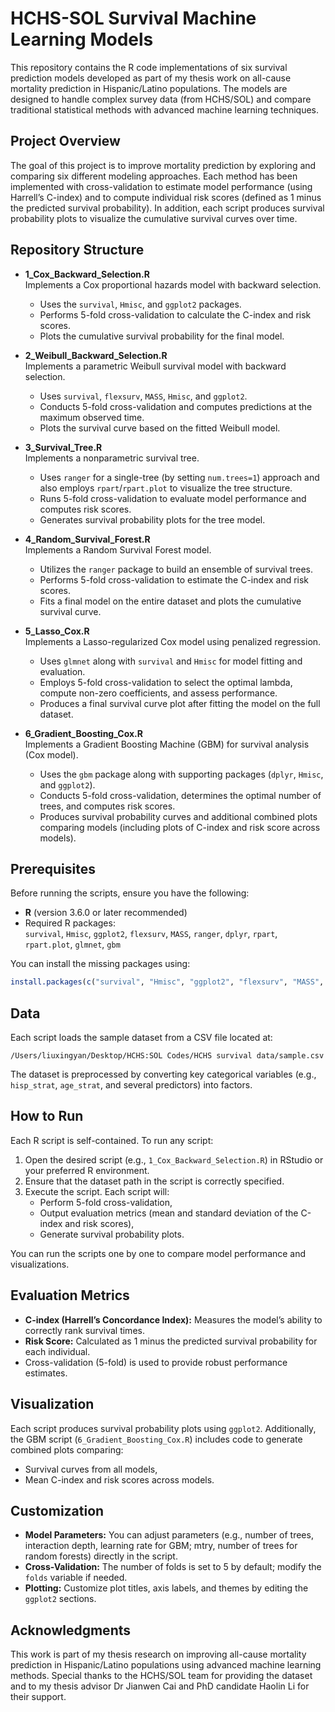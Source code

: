 # HCHS-SOL Survival Machine Learning Models

This repository contains the R code implementations of six survival prediction models developed as part of my thesis work on all-cause mortality prediction in Hispanic/Latino populations. The models are designed to handle complex survey data (from HCHS/SOL) and compare traditional statistical methods with advanced machine learning techniques.

## Project Overview

The goal of this project is to improve mortality prediction by exploring and comparing six different modeling approaches. Each method has been implemented with cross-validation to estimate model performance (using Harrell’s C-index) and to compute individual risk scores (defined as 1 minus the predicted survival probability). In addition, each script produces survival probability plots to visualize the cumulative survival curves over time.

## Repository Structure

- **1_Cox_Backward_Selection.R**  
  Implements a Cox proportional hazards model with backward selection.
  - Uses the `survival`, `Hmisc`, and `ggplot2` packages.
  - Performs 5-fold cross-validation to calculate the C-index and risk scores.
  - Plots the cumulative survival probability for the final model.

- **2_Weibull_Backward_Selection.R**  
  Implements a parametric Weibull survival model with backward selection.
  - Uses `survival`, `flexsurv`, `MASS`, `Hmisc`, and `ggplot2`.
  - Conducts 5-fold cross-validation and computes predictions at the maximum observed time.
  - Plots the survival curve based on the fitted Weibull model.

- **3_Survival_Tree.R**  
  Implements a nonparametric survival tree.
  - Uses `ranger` for a single-tree (by setting `num.trees=1`) approach and also employs `rpart`/`rpart.plot` to visualize the tree structure.
  - Runs 5-fold cross-validation to evaluate model performance and computes risk scores.
  - Generates survival probability plots for the tree model.

- **4_Random_Survival_Forest.R**  
  Implements a Random Survival Forest model.
  - Utilizes the `ranger` package to build an ensemble of survival trees.
  - Performs 5-fold cross-validation to estimate the C-index and risk scores.
  - Fits a final model on the entire dataset and plots the cumulative survival curve.

- **5_Lasso_Cox.R**  
  Implements a Lasso-regularized Cox model using penalized regression.
  - Uses `glmnet` along with `survival` and `Hmisc` for model fitting and evaluation.
  - Employs 5-fold cross-validation to select the optimal lambda, compute non-zero coefficients, and assess performance.
  - Produces a final survival curve plot after fitting the model on the full dataset.

- **6_Gradient_Boosting_Cox.R**  
  Implements a Gradient Boosting Machine (GBM) for survival analysis (Cox model).
  - Uses the `gbm` package along with supporting packages (`dplyr`, `Hmisc`, and `ggplot2`).
  - Conducts 5-fold cross-validation, determines the optimal number of trees, and computes risk scores.
  - Produces survival probability curves and additional combined plots comparing models (including plots of C-index and risk score across models).

## Prerequisites

Before running the scripts, ensure you have the following:

- **R** (version 3.6.0 or later recommended)
- Required R packages:  
  `survival`, `Hmisc`, `ggplot2`, `flexsurv`, `MASS`, `ranger`, `dplyr`, `rpart`, `rpart.plot`, `glmnet`, `gbm`

You can install the missing packages using:

```r
install.packages(c("survival", "Hmisc", "ggplot2", "flexsurv", "MASS", "ranger", "dplyr", "rpart", "rpart.plot", "glmnet", "gbm"))
```

## Data

Each script loads the sample dataset from a CSV file located at:

```
/Users/liuxingyan/Desktop/HCHS:SOL Codes/HCHS survival data/sample.csv
```

The dataset is preprocessed by converting key categorical variables (e.g., `hisp_strat`, `age_strat`, and several predictors) into factors.

## How to Run

Each R script is self-contained. To run any script:

1. Open the desired script (e.g., `1_Cox_Backward_Selection.R`) in RStudio or your preferred R environment.
2. Ensure that the dataset path in the script is correctly specified.
3. Execute the script. Each script will:
   - Perform 5-fold cross-validation,
   - Output evaluation metrics (mean and standard deviation of the C-index and risk scores),
   - Generate survival probability plots.

You can run the scripts one by one to compare model performance and visualizations.

## Evaluation Metrics

- **C-index (Harrell’s Concordance Index):** Measures the model’s ability to correctly rank survival times.
- **Risk Score:** Calculated as 1 minus the predicted survival probability for each individual.
- Cross-validation (5-fold) is used to provide robust performance estimates.

## Visualization

Each script produces survival probability plots using `ggplot2`. Additionally, the GBM script (`6_Gradient_Boosting_Cox.R`) includes code to generate combined plots comparing:

- Survival curves from all models,
- Mean C-index and risk scores across models.

## Customization

- **Model Parameters:** You can adjust parameters (e.g., number of trees, interaction depth, learning rate for GBM; mtry, number of trees for random forests) directly in the script.
- **Cross-Validation:** The number of folds is set to 5 by default; modify the `folds` variable if needed.
- **Plotting:** Customize plot titles, axis labels, and themes by editing the `ggplot2` sections.

## Acknowledgments

This work is part of my thesis research on improving all-cause mortality prediction in Hispanic/Latino populations using advanced machine learning methods. Special thanks to the HCHS/SOL team for providing the dataset and to my thesis advisor Dr Jianwen Cai and PhD candidate Haolin Li for their support.
